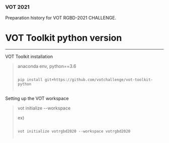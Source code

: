 ### VOT 2021

Preparation history for VOT RGBD-2021 CHALLENGE.

# VOT Toolkit python version
-------------------------------------
VOT Toolkit installation
>
> anaconda env, python==3.6
>
> 
> <pre>
> <code>
> pip install git+https://github.com/votchallenge/vot-toolkit-python
> </code>
> </pre>



Setting up the VOT workspace
>
> vot initialize <stack-name> --workspace <work-space-path>
>  
> ex)
> <pre>
> <code>
> vot initialize votrgbd2020 --workspace votrgbd2020
> </code>
> </pre>
>

